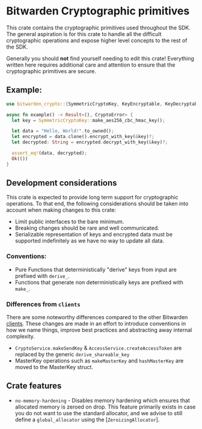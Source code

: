 # Bitwarden Cryptographic primitives

This crate contains the cryptographic primitives used throughout the SDK. The general aspiration is
for this crate to handle all the difficult cryptographic operations and expose higher level concepts
to the rest of the SDK.

<div class="warning">
Generally you should <b>not</b> find yourself needing to edit this crate! Everything written
here requires additional care and attention to ensure that the cryptographic primitives are
secure.
</div>

## Example:

```rust
use bitwarden_crypto::{SymmetricCryptoKey, KeyEncryptable, KeyDecryptable, CryptoError};

async fn example() -> Result<(), CryptoError> {
  let key = SymmetricCryptoKey::make_aes256_cbc_hmac_key();

  let data = "Hello, World!".to_owned();
  let encrypted = data.clone().encrypt_with_key(&key)?;
  let decrypted: String = encrypted.decrypt_with_key(&key)?;

  assert_eq!(data, decrypted);
  Ok(())
}
```

## Development considerations

This crate is expected to provide long term support for cryptographic operations. To that end, the
following considerations should be taken into account when making changes to this crate:

- Limit public interfaces to the bare minimum.
- Breaking changes should be rare and well communicated.
- Serializable representation of keys and encrypted data must be supported indefinitely as we have
  no way to update all data.

### Conventions:

- Pure Functions that deterministically "derive" keys from input are prefixed with `derive_`.
- Functions that generate non deterministically keys are prefixed with `make_`.

### Differences from `clients`

There are some noteworthy differences compared to the other Bitwarden
[clients](https://github.com/bitwarden/clients). These changes are made in an effort to introduce
conventions in how we name things, improve best practices and abstracting away internal complexity.

- `CryptoService.makeSendKey` & `AccessService.createAccessToken` are replaced by the generic
  `derive_shareable_key`
- MasterKey operations such as `makeMasterKey` and `hashMasterKey` are moved to the MasterKey
  struct.

## Crate features

- `no-memory-hardening` - Disables memory hardening which ensures that allocated memory is zeroed on
  drop. This feature primarily exists in case you do not want to use the standard allocator, and we
  advise to still define a `global_allocator` using the [`ZeroizingAllocator`].
